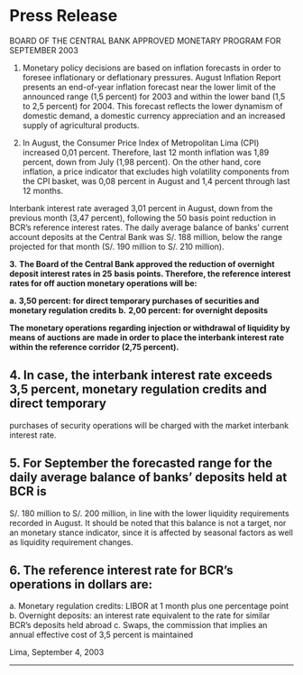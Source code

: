 # Press Release

 BOARD OF THE CENTRAL BANK APPROVED MONETARY PROGRAM FOR SEPTEMBER 2003

1. Monetary policy decisions are based on inflation forecasts in order to foresee inflationary or deflationary
pressures. August Inflation Report presents an end-of-year inflation forecast near the lower limit of the
announced range (1,5 percent) for 2003 and within the lower band (1,5 to 2,5 percent) for 2004. This
forecast reflects the lower dynamism of domestic demand, a domestic currency appreciation and an
increased supply of agricultural products.

2. In August, the Consumer Price Index of Metropolitan Lima (CPI) increased 0,01 percent. Therefore, last
12 month inflation was 1,89 percent, down from July (1,98 percent). On the other hand, core inflation, a
price indicator that excludes high volatility components from the CPI basket, was 0,08 percent in
August and 1,4 percent through last 12 months.

Interbank interest rate averaged 3,01 percent in August, down from the previous month (3,47 percent),
following the 50 basis point reduction in BCR’s reference interest rates. The daily average balance of
banks’ current account deposits at the Central Bank was S/. 188 million, below the range projected for
that month (S/. 190 million to S/. 210 million).

**3.** **The Board of the Central Bank approved the reduction of overnight deposit interest rates in 25**
**basis points. Therefore, the reference interest rates for off auction monetary operations will be:**

**a.** **3,50 percent: for direct temporary purchases of securities and monetary regulation credits**
**b.** **2,00 percent: for overnight deposits**

**The monetary operations regarding injection or withdrawal of liquidity by means of auctions are**
**made in order to place the interbank interest rate within the reference corridor (2,75 percent).**

## 4. In case, the interbank interest rate exceeds 3,5 percent, monetary regulation credits and direct temporary
purchases of security operations will be charged with the market interbank interest rate.

## 5. For September the forecasted range for the daily average balance of banks’ deposits held at BCR is   
S/. 180 million to S/. 200 million, in line with the lower liquidity requirements recorded in August. It
should be noted that this balance is not a target, nor an monetary stance indicator, since it is affected by
seasonal factors as well as liquidity requirement changes.

## 6. The reference interest rate for BCR’s operations in dollars are:
a. Monetary regulation credits: LIBOR at 1 month plus one percentage point
b. Overnight deposits: an interest rate equivalent to the rate for similar BCR’s deposits held abroad
c. Swaps, the commission that implies an annual effective cost of 3,5 percent is maintained

Lima, September 4, 2003


-----

